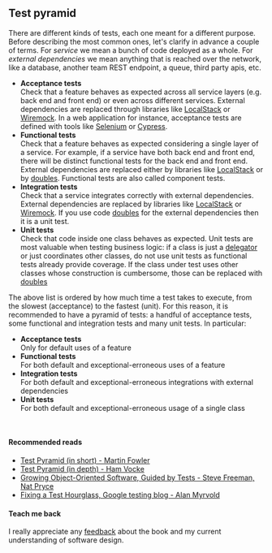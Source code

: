 ## Test pyramid
There are different kinds of tests, each one meant for a different purpose. Before describing the most common ones, let's
clarify in advance a couple of terms. For _service_ we mean a bunch of code deployed as a whole. For
_external dependencies_ we mean anything that is reached over the network, like a database, another team REST endpoint, a queue, third party apis, etc.

* **Acceptance tests**  
  Check that a feature behaves as expected across all service layers (e.g. back end and front end) or even
  across different services. External dependencies are replaced through libraries like [LocalStack](https://github.com/localstack/localstack)
  or [Wiremock](http://wiremock.org/). In a web application for instance, acceptance tests are defined with tools like [Selenium](https://www.selenium.dev/)
  or [Cypress](https://www.cypress.io/).
* **Functional tests**  
  Check that a feature behaves as expected considering a single layer of a service. For example, if a service have both back end and
  front end, there will be distinct functional tests for the back end and front end. External dependencies are replaced either
  by libraries like [LocalStack](https://github.com/localstack/localstack) or by [doubles](test-doubles.html).
  Functional tests are also called component tests.
* **Integration tests**  
  Check that a service integrates correctly with external dependencies. External dependencies are replaced by libraries like
  [LocalStack](https://github.com/localstack/localstack) or [Wiremock](http://wiremock.org/). If you use code [doubles](test-doubles.html)
  for the external dependencies then it is a unit test.
* **Unit tests**  
  Check that code inside one class behaves as expected. Unit tests are most valuable when testing business logic: if a class is just a
  [delegator](https://en.wikipedia.org/wiki/Delegation_pattern) or just coordinates other classes, do not use unit tests
  as functional tests already provide coverage. If the class under test uses other classes whose construction is cumbersome,
  those can be replaced with   [doubles](test_doubles.html)


The above list is ordered by how much time a test takes to execute, from the slowest (acceptance) to the fastest (unit).
For this reason, it is recommended to have a pyramid of tests: a handful of acceptance tests, some functional and integration
tests and many unit tests. In particular:

* **Acceptance tests**  
  Only for default uses of a feature
* **Functional tests**  
  For both default and exceptional-erroneous uses of a feature
* **Integration tests**  
  For both default and exceptional-erroneous integrations with external dependencies
* **Unit tests**  
  For both default and exceptional-erroneous usage of a single class

<br/>  

#### Recommended reads
* [Test Pyramid (in short) - Martin Fowler](https://martinfowler.com/bliki/TestPyramid.html)  
* [Test Pyramid (in depth) - Ham Vocke](https://martinfowler.com/articles/practical-test-pyramid.html)  
* [Growing Object-Oriented Software, Guided by Tests - Steve Freeman, Nat Pryce](https://www.goodreads.com/book/show/4268826-growing-object-oriented-software-guided-by-tests)
* [Fixing a Test Hourglass, Google testing blog - Alan Myrvold](https://testing.googleblog.com/2020/11/fixing-test-hourglass.html)

#### Teach me back
I really appreciate any [feedback]((/introduction/introduction.html#teach-me-back)) about the book and my current understanding of software design.